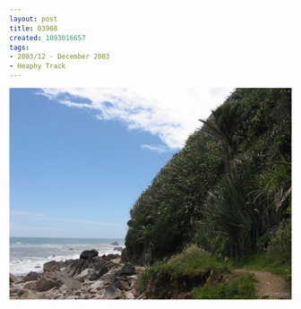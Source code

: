 ```yaml
---
layout: post
title: 03908
created: 1093016657
tags:
- 2003/12 - December 2003
- Heaphy Track
---
```


<img src="/image/images/03908-1353.jpg"/>


